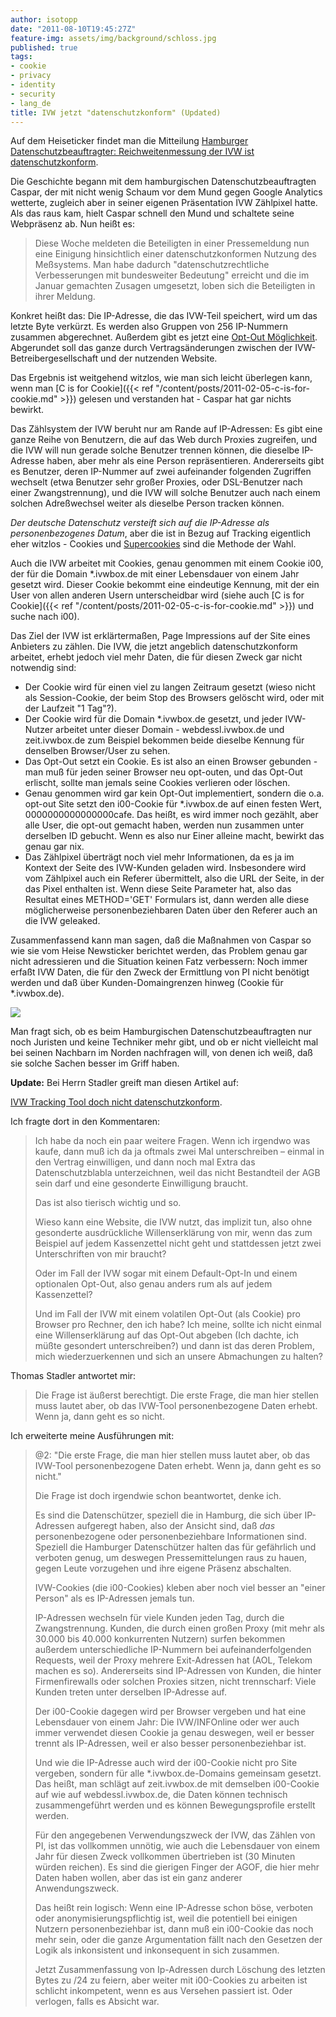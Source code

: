 ```yaml
---
author: isotopp
date: "2011-08-10T19:45:27Z"
feature-img: assets/img/background/schloss.jpg
published: true
tags:
- cookie
- privacy
- identity
- security
- lang_de
title: IVW jetzt "datenschutzkonform" (Updated)
---
```

Auf dem Heiseticker findet man die Mitteilung 
[Hamburger Datenschutzbeauftragter: Reichweitenmessung der IVW ist datenschutzkonform](http://www.heise.de/newsticker/meldung/Hamburger-Datenschutzbeauftragter-Reichweitenmessung-der-IVW-ist-datenschutzkonform-1320862.html).

Die Geschichte begann mit dem hamburgischen Datenschutzbeauftragten Caspar,
der mit nicht wenig Schaum vor dem Mund gegen Google Analytics wetterte,
zugleich aber in seiner eigenen Präsentation IVW Zählpixel hatte. Als das
raus kam, hielt Caspar schnell den Mund und schaltete seine Webpräsenz ab.
Nun heißt es: 

> Diese Woche meldeten die Beteiligten in einer Pressemeldung nun eine
> Einigung hinsichtlich einer datenschutzkonformen Nutzung des Meßsystems.
> Man habe dadurch "datenschutzrechtliche Verbesserungen mit bundesweiter
> Bedeutung" erreicht und die im Januar gemachten Zusagen umgesetzt, loben
> sich die Beteiligten in ihrer Meldung.

Konkret heißt das: Die IP-Adresse, die das IVW-Teil speichert, wird um das
letzte Byte verkürzt. Es werden also Gruppen von 256 IP-Nummern zusammen
abgerechnet. Außerdem gibt es jetzt eine 
[Opt-Out Möglichkeit](https://optout.ivwbox.de). Abgerundet soll das ganze durch
Vertragsänderungen zwischen der IVW-Betreibergesellschaft und der nutzenden
Website.

Das Ergebnis ist weitgehend witzlos, wie man sich leicht überlegen kann,
wenn man 
[C is for Cookie]({{< ref "/content/posts/2011-02-05-c-is-for-cookie.md" >}})
gelesen und verstanden hat - Caspar hat gar nichts bewirkt.

Das Zählsystem der IVW beruht nur am Rande auf IP-Adressen: Es gibt eine
ganze Reihe von Benutzern, die auf das Web durch Proxies zugreifen, und die
IVW will nun gerade solche Benutzer trennen können, die dieselbe IP-Adresse
haben, aber mehr als eine Person repräsentieren. Andererseits gibt es
Benutzer, deren IP-Nummer auf zwei aufeinander folgenden Zugriffen wechselt
(etwa Benutzer sehr großer Proxies, oder DSL-Benutzer nach einer
Zwangstrennung), und die IVW will solche Benutzer auch nach einem solchen
Adreßwechsel weiter als dieselbe Person tracken können.

*Der deutsche Datenschutz versteift sich auf die IP-Adresse als personenbezogenes Datum*,
aber die ist in Bezug auf Tracking eigentlich eher witzlos - Cookies und 
[Supercookies](http://www.heise.de/tp/blogs/6/150231) sind die Methode der Wahl.

Auch die IVW arbeitet mit Cookies, genau genommen mit einem Cookie i00, der
für die Domain \*.ivwbox.de mit einer Lebensdauer von einem Jahr gesetzt
wird. Dieser Cookie bekommt eine eindeutige Kennung, mit der ein User von
allen anderen Usern unterscheidbar wird (siehe auch 
[C is for Cookie]({{< ref "/content/posts/2011-02-05-c-is-for-cookie.md" >}})
und suche nach i00).

Das Ziel der IVW ist erklärtermaßen, Page Impressions auf der Site eines
Anbieters zu zählen. Die IVW, die jetzt angeblich datenschutzkonform
arbeitet, erhebt jedoch viel mehr Daten, die für diesen Zweck gar nicht
notwendig sind: 

- Der Cookie wird für einen viel zu langen Zeitraum gesetzt (wieso nicht als
  Session-Cookie, der beim Stop des Browsers gelöscht wird, oder mit der
  Laufzeit "1 Tag"?).
- Der Cookie wird für die Domain *.ivwbox.de gesetzt, und jeder IVW-Nutzer
  arbeitet unter dieser Domain - webdessl.ivwbox.de und zeit.ivwbox.de zum
  Beispiel bekommen beide dieselbe Kennung für denselben Browser/User zu
  sehen.
- Das Opt-Out setzt ein Cookie. Es ist also an einen Browser gebunden - man
  muß für jeden seiner Browser neu opt-outen, und das Opt-Out erlischt,
  sollte man jemals seine Cookies verlieren oder löschen.
- Genau genommen wird gar kein Opt-Out implementiert, sondern die o.a.
  opt-out Site setzt den i00-Cookie für *.ivwbox.de auf einen festen Wert,
  0000000000000000cafe. Das heißt, es wird immer noch gezählt, aber alle
  User, die opt-out gemacht haben, werden nun zusammen unter derselben ID
  gebucht. Wenn es also nur Einer alleine macht, bewirkt das genau gar nix.
- Das Zählpixel überträgt noch viel mehr Informationen, da es ja im Kontext
  der Seite des IVW-Kunden geladen wird. Insbesondere wird vom Zählpixel
  auch ein Referer übermittelt, also die URL der Seite, in der das Pixel
  enthalten ist. Wenn diese Seite Parameter hat, also das Resultat eines
  METHOD='GET' Formulars ist, dann werden alle diese möglicherweise
  personenbeziehbaren Daten über den Referer auch an die IVW geleaked.

Zusammenfassend kann man sagen, daß die Maßnahmen von Caspar so wie sie vom
Heise Newsticker berichtet werden, das Problem genau gar nicht adressieren
und die Situation keinen Fatz verbessern: Noch immer erfaßt IVW Daten, die
für den Zweck der Ermittlung von PI nicht benötigt werden und daß über
Kunden-Domaingrenzen hinweg (Cookie für *.ivwbox.de).

![](/uploads/datenschutz-ghostery.png)


Man fragt sich, ob es beim Hamburgischen Datenschutzbeauftragten nur noch
Juristen und keine Techniker mehr gibt, und ob er nicht vielleicht mal bei
seinen Nachbarn im Norden nachfragen will, von denen ich weiß, daß sie
solche Sachen besser im Griff haben.

**Update:** Bei Herrn Stadler greift man diesen Artikel auf: 

[IVW Tracking Tool doch nicht datenschutzkonform](http://www.internet-law.de/2011/08/ivw-tracking-tool-doch-nicht-datenschutzkonform.html).

Ich fragte dort in den Kommentaren: 

> Ich habe da noch ein paar weitere Fragen. Wenn ich irgendwo was kaufe,
> dann muß ich da ja oftmals zwei Mal unterschreiben – einmal in den Vertrag
> einwilligen, und dann noch mal Extra das Datenschutzblabla unterzeichnen,
> weil das nicht Bestandteil der AGB sein darf und eine gesonderte
> Einwilligung braucht.
> 
> Das ist also tierisch wichtig und so.
> 
> Wieso kann eine Website, die IVW nutzt, das implizit tun, also ohne
> gesonderte ausdrückliche Willenserklärung von mir, wenn das zum Beispiel
> auf jedem Kassenzettel nicht geht und stattdessen jetzt zwei
> Unterschriften von mir braucht?
> 
> Oder im Fall der IVW sogar mit einem Default-Opt-In und einem optionalen
> Opt-Out, also genau anders rum als auf jedem Kassenzettel?
> 
> Und im Fall der IVW mit einem volatilen Opt-Out (als Cookie) pro Browser
> pro Rechner, den ich habe? Ich meine, sollte ich nicht einmal eine
> Willenserklärung auf das Opt-Out abgeben (Ich dachte, ich müßte gesondert
> unterschreiben?) und dann ist das deren Problem, mich wiederzuerkennen und
> sich an unsere Abmachungen zu halten?

Thomas Stadler antwortet mir: 

> Die Frage ist äußerst berechtigt. Die erste Frage, die man hier stellen
> muss lautet aber, ob das IVW-Tool personenbezogene Daten erhebt. Wenn ja,
> dann geht es so nicht.

Ich erweiterte meine Ausführungen mit: 

> @2: "Die erste Frage, die man hier stellen muss lautet aber, ob das
> IVW-Tool personenbezogene Daten erhebt. Wenn ja, dann geht es so nicht."
> 
> Die Frage ist doch irgendwie schon beantwortet, denke ich.
> 
> Es sind die Datenschützer, speziell die in Hamburg, die sich über
> IP-Adressen aufgeregt haben, also der Ansicht sind, daß *das*
> personenbezogene oder personenbeziehbare Informationen sind. Speziell die
> Hamburger Datenschützer halten das für gefährlich und verboten genug, um
> deswegen Pressemittelungen raus zu hauen, gegen Leute vorzugehen und ihre
> eigene Präsenz abschalten.
> 
> IVW-Cookies (die i00-Cookies) kleben aber noch viel besser an "einer
> Person" als es IP-Adressen jemals tun.
> 
> IP-Adressen wechseln für viele Kunden jeden Tag, durch die Zwangstrennung.
> Kunden, die durch einen großen Proxy (mit mehr als 30.000 bis 40.000
> konkurrenten Nutzern) surfen bekommen außerdem unterschiedliche IP-Nummern
> bei aufeinanderfolgenden Requests, weil der Proxy mehrere Exit-Adressen
> hat (AOL, Telekom machen es so). Andererseits sind IP-Adressen von Kunden,
> die hinter Firmenfirewalls oder solchen Proxies sitzen, nicht trennscharf:
> Viele Kunden treten unter derselben IP-Adresse auf.
> 
> Der i00-Cookie dagegen wird per Browser vergeben und hat eine Lebensdauer
> von einem Jahr: Die IVW/INFOnline oder wer auch immer verwendet diesen
> Cookie ja genau deswegen, weil er besser trennt als IP-Adressen, weil er
> also besser personenbeziehbar ist.
> 
> Und wie die IP-Adresse auch wird der i00-Cookie nicht pro Site vergeben,
> sondern für alle *.ivwbox.de-Domains gemeinsam gesetzt. Das heißt, man
> schlägt auf zeit.ivwbox.de mit demselben i00-Cookie auf wie auf
> webdessl.ivwbox.de, die Daten können technisch zusammengeführt werden und
> es können Bewegungsprofile erstellt werden.
> 
> Für den angegebenen Verwendungszweck der IVW, das Zählen von PI, ist das
> vollkommen unnötig, wie auch die Lebensdauer von einem Jahr für diesen
> Zweck vollkommen übertrieben ist (30 Minuten würden reichen). Es sind die
> gierigen Finger der AGOF, die hier mehr Daten haben wollen, aber das ist
> ein ganz anderer Anwendungszweck.
> 
> Das heißt rein logisch: Wenn eine IP-Adresse schon böse, verboten oder
> anonymisierungspflichtig ist, weil die potentiell bei einigen Nutzern
> personenbeziehbar ist, dann muß ein i00-Cookie das noch mehr sein, oder
> die ganze Argumentation fällt nach den Gesetzen der Logik als inkonsistent
> und inkonsequent in sich zusammen.
>
> Jetzt Zusammenfassung von Ip-Adressen durch Löschung des letzten Bytes zu
> /24 zu feiern, aber weiter mit i00-Cookies zu arbeiten ist schlicht
> inkompetent, wenn es aus Versehen passiert ist. Oder verlogen, falls es
> Absicht war.
